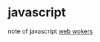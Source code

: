 # javascript
note of javascript
[web wokers](https://developer.mozilla.org/zh-CN/docs/Web/API/Web_Workers_API/Using_web_workers)
